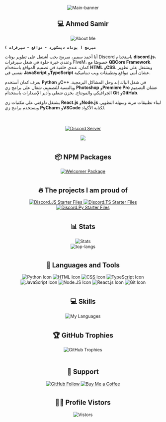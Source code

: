 <div align="center">
  <p>
    <img align="center" alt="Main-banner" src="https://i.ibb.co/HhXZ2Xw/About-me.png" />
  </p>
</div>

<div align="center">
  <h2>💻 Ahmed Samir</h2>
  <p>
    <img src="https://readme-typing-svg.demolab.com?font=Cairo&weight=700&size=25&pause=1000&color=F7F7F7&center=true&vCenter=true&multiline=true&width=435&lines=About+Me" alt="About Me" />
  </p>
</div>

**`مبرمج ( بوتات ديسكورد - مواقع - سيرفرات )`**

أنا أحمد سمير، مبرمج بحب أشتغل على تطوير بوتات Discord باستخدام **discord.js**، وعندي خبرة حلوة في شغل سيرفرات FiveM، خصوصًا مع **QBCore Framework**. كمان، عندي خلفية في تصميم المواقع باستخدام **HTML** و**CSS**، وبشتغل على تطوير نفسي في **JavaScript** و**TypeScript** عشان أبني مواقع وتطبيقات ويب ديناميكية.

بعرف كمان أستخدم **Python** و**C++** في شغل الباك إند وحل المشاكل البرمجية. وبالنسبة للتصميم، شغال على برامج زي **Photoshop** و**Premiere Pro** عشان التصميم الجرافيكي والمونتاج. بخزن شغلي وأدير الإصدارات باستخدام **Git** و**GitHub**.

بشتغل دلوقتي على مكتبات زي **React.js** و**Node.js** لبناء تطبيقات مرنة وسهلة التطوير، وبستخدم برامج زي **PyCharm** و**VSCode** لكتابة الأكواد.

<div align="center" style="margin-top: 50px;">
  <p>
    <a href="https://discord.gg/hTkzz2ZzJA">
      <img src="http://invidget.switchblade.xyz/hTkzz2ZzJA" alt="Discord Server"/>
    </a>
  </p>
</div>

<p align="center">
<a href="https://discord.com/users/813844172754649130"><img src="https://lanyard.cnrad.dev/api/813844172754649130?borderRadius=15px&bg=0d1117&idleMessage=%D9%85%D8%B4%20%D8%A8%D8%B9%D9%85%D9%84%20%D8%AD%D8%A7%D8%AC%D8%A9%20-%20i%20don't%20do%20anything&theme=dark&showDisplayName=false&hideDecoration=false" /></a>
</p>

#

<div align="center">
    <h2>📦 NPM Packages</h2>
    <p>
    <a href="https://github.com/1AhmedS/welcomerpackage">
      <img src="https://github-readme-stats.vercel.app/api/pin/?username=1AhmedS&repo=welcomerpackage&bg_color=000000&title_color=ff0000&text_color=a5a5a5" alt="Welcomer Package" />
    </a>
    </p>
</div>

#

<div align="center">
  <h2>🔥 The projects I am proud of</h2>
  <p>
    <a href="https://github.com/1AhmedS/discord.js-starter-files">
      <img src="https://github-readme-stats.vercel.app/api/pin/?username=1AhmedS&repo=discord.js-starter-files&bg_color=0d1117&title_color=ffcc00&text_color=a5a5a5" alt="Discord.JS Starter Files" />
    </a>
    <a href="https://github.com/1AhmedS/Discord.js-ts-starter-files">
      <img src="https://github-readme-stats.vercel.app/api/pin/?username=1AhmedS&repo=Discord.js-ts-starter-files&bg_color=0d1117&title_color=0000ff&text_color=a5a5a5" alt="Discord.TS Starter Files" />
    </a>
    <a href="https://github.com/1AhmedS/discord.py-starter-files">
      <img src="https://github-readme-stats.vercel.app/api/pin/?username=1AhmedS&repo=discord.py-starter-files&bg_color=0d1117&title_color=00ccff&text_color=a5a5a5" alt="Discord.Py Starter Files" />
    </a>
  </p>
</div>

#

<div align="center">
  <h2>📊 Stats</h2>
  <p>
    <img src="https://github-readme-stats.vercel.app/api?username=1AhmedS&rank_icon=github&theme=dark" alt="Stats"/>
    <br>
    <img src="https://github-readme-stats.vercel.app/api/top-langs/?username=1AhmedS&layout=pie&theme=dark" alt="top-langs"/>
  </p>
</div>


#

<div align="center">
  <h2>🔨 Languages and Tools</h2>
  <p>
<img src="https://img.icons8.com/color/48/000000/python.png" alt="Python Icon">
<img src="https://img.icons8.com/color/48/000000/html-5.png" alt="HTML Icon">
<img src="https://img.icons8.com/color/48/000000/css3.png" alt="CSS Icon">
<img src="https://img.icons8.com/color/48/000000/typescript.png" alt="TypeScript Icon">
<img src="https://img.icons8.com/color/48/000000/javascript.png" alt="JavaScript Icon">
<img src="https://img.icons8.com/color/48/000000/nodejs.png" alt="Node.JS Icon">
<img src="https://img.icons8.com/color/48/000000/react-native.png" alt="React.js Icon">
<img src="https://img.icons8.com/color/48/000000/git.png" alt="Git Icon">

  </p>
</div>

#


<div align="center">
  <h2>💻 Skills</h2>
    <img src="https://skillicons.dev/icons?i=pycharm,github,vscode,replit,photoshop,premiere,discord,discordbots" alt="My Languages"/>
</div>


#

<div align="center">
  <h2>🏆 GitHub Trophies</h2>
  <img src="https://github-profile-trophy.vercel.app/?username=1AhmedS&theme=onedark&row=1&column=7" alt="GitHub Trophies" />
</div>

#

<div align="center" style="margin-top: 50px;">
  <h2> 💌 Support </h2>
  <p>
    <a href="https://github.com/1AhmedS">
      <img src="https://img.shields.io/github/followers/1AhmedS?label=Follow&style=social" alt="GitHub Follow"/>
    </a>
    <a href="https://paypal.me/ASamir941">
      <img src="https://img.shields.io/badge/Buy%20Me%20a%20Coffee-FFDD00?logo=buymeacoffee&logoColor=black&style=flat" alt="Buy Me a Coffee"/>
    </a>
  </p>
</div>

#

<div align="center">
   <h2>👨‍🏫 Profile Vistors</h2>
  <img src="https://profile-counter.glitch.me/1AhmedS/count.svg" alt="Vistors"/>
</div>

#
